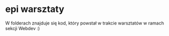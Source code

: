 # __epi warsztaty__

W folderach znajduje się kod, który powstał w trakcie warsztatów w ramach sekcji Webdev :)
